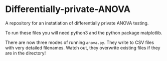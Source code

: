 # Differentially-private-ANOVA
A repository for an instatiation of differentially private ANOVA testing.

To run these files you will need python3 and the python package matplotlib. 

There are now three modes of running `anova.py`.  They write to CSV files with very detailed filenames.  Watch out, they overwrite existing files if they are in the directory! 


